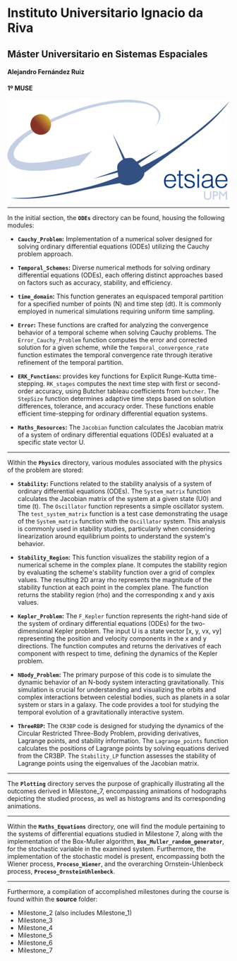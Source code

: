 # Instituto Universitario Ignacio da Riva
## Máster Universitario en Sistemas Espaciales
#### Alejandro Fernández Ruiz
#### 1º MUSE
![](/Images/ETSIAE.png)


---

In the initial section, the **`ODEs`** directory can be found, housing the following modules:

- **`Cauchy_Problem`:** Implementation of a numerical solver designed for solving ordinary differential equations (ODEs) utilizing the Cauchy problem approach.

- **`Temporal_Schemes`:** Diverse numerical methods for solving ordinary differential equations (ODEs), each offering distinct approaches based on factors such as accuracy, stability, and efficiency.

- **`time_domain`:** This function generates an equispaced temporal partition for a specified number of points (N) and time step (dt). It is commonly employed in numerical simulations requiring uniform time sampling.

- **`Error`:** These functions are crafted for analyzing the convergence behavior of a temporal scheme when solving Cauchy problems. The `Error_Cauchy_Problem` function computes the error and corrected solution for a given scheme, while the `Temporal_convergence_rate` function estimates the temporal convergence rate through iterative refinement of the temporal partition.

- **`ERK_Functions`:** provides key functions for Explicit Runge-Kutta time-stepping. `RK_stages` computes the next time step with first or second-order accuracy, using Butcher tableau coefficients from `butcher`. The `StepSize` function determines adaptive time steps based on solution differences, tolerance, and accuracy order. These functions enable efficient time-stepping for ordinary differential equation systems.

- **`Maths_Resources`:** The `Jacobian` function calculates the Jacobian matrix of a system of ordinary differential equations (ODEs) evaluated at a specific state vector U.

---

Within the **`Physics`** directory, various modules associated with the physics of the problem are stored:

- **`Stability`:** Functions related to the stability analysis of a system of ordinary differential equations (ODEs). The `System_matrix` function calculates the Jacobian matrix of the system at a given state (U0) and time (t). The `Oscillator` function represents a simple oscillator system. The `test_system_matrix` function is a test case demonstrating the usage of the `System_matrix` function with the `Oscillator` system. This analysis is commonly used in stability studies, particularly when considering linearization around equilibrium points to understand the system's behavior.

- **`Stability_Region`:** This function visualizes the stability region of a numerical scheme in the complex plane. It computes the stability region by evaluating the scheme's stability function over a grid of complex values. The resulting 2D array rho represents the magnitude of the stability function at each point in the complex plane. The function returns the stability region (rho) and the corresponding x and y axis values.

- **`Kepler_Problem`:** The `F_Kepler` function represents the right-hand side of the system of ordinary differential equations (ODEs) for the two-dimensional Kepler problem. The input U is a state vector [x, y, vx, vy] representing the position and velocity components in the x and y directions. The function computes and returns the derivatives of each component with respect to time, defining the dynamics of the Kepler problem.

- **`NBody_Problem`:** The primary purpose of this code is to simulate the dynamic behavior of an N-body system interacting gravitationally. This simulation is crucial for understanding and visualizing the orbits and complex interactions between celestial bodies, such as planets in a solar system or stars in a galaxy. The code provides a tool for studying the temporal evolution of a gravitationally interactive system.

- **`ThreeRBP`:** The `CR3BP` code is designed for studying the dynamics of the Circular Restricted Three-Body Problem, providing derivatives, Lagrange points, and stability information. The `Lagrange_points` function calculates the positions of Lagrange points by solving equations derived from the CR3BP. The `Stability_LP` function assesses the stability of Lagrange points using the eigenvalues of the Jacobian matrix.

---

The **`Plotting`** directory serves the purpose of graphically illustrating all the outcomes derived in Milestone_7, encompassing animations of hodographs depicting the studied process, as well as histograms and its corresponding animations.

---

Within the **`Maths_Equations`** directory, one will find the module pertaining to the systems of differential equations studied in Milestone 7, along with the implementation of the Box-Muller algorithm, **`Box_Muller_random_generator`**, for the stochastic variable in the examined system. Furthermore, the implementation of the stochastic model is present, encompassing both the Wiener process, **`Proceso_Wiener`**, and the overarching Ornstein-Uhlenbeck process, **`Proceso_OrnsteinUhlenbeck`**.


---


Furthermore, a compilation of accomplished milestones during the course is found within the **source** folder:

- Milestone_2 (also includes Milestone_1)
- Milestone_3
- Milestone_4
- Milestone_5
- Milestone_6
- Milestone_7
